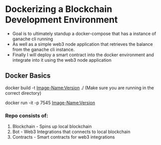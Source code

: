 # Dockerizing a Blockchain Development Environment

- Goal is to ultimately standup a docker-compose that has a instance of ganache cli running 
- As well as a simple web3 node application that retrieves the balance from the ganache cli instance.
- Finally I will deploy a smart contract into the docker environment and integrate into it using the web3 node application

## Docker Basics

docker build -t <Image-Name:Version>  ./ (Make sure you are running in the correct directory)

docker run -it -p 7545 <Image-Name:Version>


### Repo consists of:
1. Blockchain - Spins up local blockchain
2. Bot - Web3 Integrations that connects to local blockchain
3. Contracts - Smart contracts for web3 integrations 